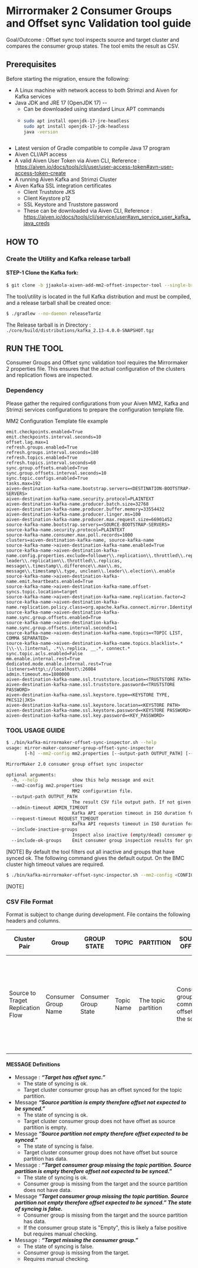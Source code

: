 # Mirrormaker 2 Consumer Groups and Offset sync Validation tool guide

Goal/Outcome : Offset sync tool inspects source and target cluster and compares the consumer group states. The tool emits the result as CSV.

## Prerequisites

Before starting the migration, ensure the following:

- A Linux machine with network access to both Strimzi and Aiven for Kafka services
- Java JDK and JRE 17 (OpenJDK 17) -- 
  - Can be downloaded using standard Linux APT commands
  - ```bash
    sudo apt install openjdk-17-jre-headless
    sudo apt install openjdk-17-jdk-headless
    java -version
  ```
- Latest version of Gradle compatible to compile Java 17 program
- Aiven CLI/API access 
- A valid Aiven User Token via Aiven CLI, Reference : https://aiven.io/docs/tools/cli/user/user-access-token#avn-user-access-token-create
- A running Aiven Kafka and Strimzi Cluster
- Aiven Kafka SSL integration certificates
  - Client Truststore JKS
  - Client Keystore p12
  - SSL Keystore and Truststore password
  - These can be downloaded via Aiven CLI, Reference : https://aiven.io/docs/tools/cli/service/user#avn_service_user_kafka_java_creds

## HOW TO
### Create the Utility and Kafka release tarball
#### STEP-1 Clone the Kafka fork:
```bash
$ git clone -b jjaakola-aiven-add-mm2-offset-inspector-tool --single-branch git@github.com:jjaakola-aiven/kafka.git
```
The tool/utility is located in the full Kafka distribution and must be compiled, and a release tarball shall be created once:

```bash
$ ./gradlew --no-daemon releaseTarGz
```
The Release tarball is in Directory : ```./core/build/distributions/kafka_2.13-4.0.0-SNAPSHOT.tgz```

## RUN THE TOOL
Consumer Groups and Offset sync validation tool requires the Mirrormaker 2 properties file. This ensures that the actual configuration of the clusters and replication flows are inspected.

### Dependency 
Please gather the required configurations from your Aiven MM2, Kafka and Strimzi services configurations to prepare the configuration template file. 

MM2 Configuration Template file example
```properties
emit.checkpoints.enabled=True
emit.checkpoints.interval.seconds=10
offset.lag.max=1
refresh.groups.enabled=True
refresh.groups.interval.seconds=180
refresh.topics.enabled=True
refresh.topics.interval.seconds=60
sync.group.offsets.enabled=True
sync.group.offsets.interval.seconds=10
sync.topic.configs.enabled=True
tasks.max=192
aiven-destination-kafka-name.bootstrap.servers=<DESTINATION-BOOTSTRAP-SERVERS>
aiven-destination-kafka-name.security.protocol=PLAINTEXT
aiven-destination-kafka-name.producer.batch.size=32768
aiven-destination-kafka-name.producer.buffer.memory=33554432
aiven-destination-kafka-name.producer.linger.ms=100
aiven-destination-kafka-name.producer.max.request.size=66901452
source-kafka-name.bootstrap.servers=<SOURCE-BOOTSTRAP-SERVERS>
source-kafka-name.security.protocol=PLAINTEXT
source-kafka-name.consumer.max.poll.records=1000
clusters=aiven-destination-kafka-name, source-kafka-name
source-kafka-name->aiven-destination-kafka-name.enabled=True
source-kafka-name->aiven-destination-kafka-name.config.properties.exclude=follower\\.replication\\.throttled\\.replicas, leader\\.replication\\.throttled\\.replicas, message\\.timestamp\\.difference\\.max\\.ms, message\\.timestamp\\.type, unclean\\.leader\\.election\\.enable
source-kafka-name->aiven-destination-kafka-name.emit.heartbeats.enabled=True
source-kafka-name->aiven-destination-kafka-name.offset-syncs.topic.location=target
source-kafka-name->aiven-destination-kafka-name.replication.factor=2
source-kafka-name->aiven-destination-kafka-name.replication.policy.class=org.apache.kafka.connect.mirror.IdentityReplicationPolicy
source-kafka-name->aiven-destination-kafka-name.sync.group.offsets.enabled=True
source-kafka-name->aiven-destination-kafka-name.sync.group.offsets.interval.seconds=1
source-kafka-name->aiven-destination-kafka-name.topics=<TOPIC LIST, COMMA SEPARATED>
source-kafka-name->aiven-destination-kafka-name.topics.blacklist=.*[\\-\\.]internal, .*\\.replica, __.*, connect.*
sync.topic.acls.enabled=False
mm.enable.internal.rest=True
dedicated.mode.enable.internal.rest=True
listeners=http\://localhost\:26084
admin.timeout.ms=1800000
aiven-destination-kafka-name.ssl.truststore.location=<TRUSTSTORE PATH>
aiven-destination-kafka-name.ssl.truststore.password=<TRUSTSTORE PASSWORD>
aiven-destination-kafka-name.ssl.keystore.type=<KEYSTORE TYPE, PKCS12|JKS>
aiven-destination-kafka-name.ssl.keystore.location=<KEYSTORE PATH>
aiven-destination-kafka-name.ssl.keystore.password=<KEYSTORE PASSWORD>
aiven-destination-kafka-name.ssl.key.password=<KEY_PASSWORD>
```

### TOOL USAGE GUIDE
```bash
$ ./bin/kafka-mirrormaker-offset-sync-inspector.sh --help
usage: mirror-maker-consumer-group-offset-sync-inspector
       [-h] --mm2-config mm2.properties [--output-path OUTPUT_PATH] [--admin-timeout ADMIN_TIMEOUT] [--request-timeout REQUEST_TIMEOUT] [--include-inactive-groups] [--include-ok-groups]

MirrorMaker 2.0 consumer group offset sync inspector

optional arguments:
  -h, --help             show this help message and exit
  --mm2-config mm2.properties
                         MM2 configuration file.
  --output-path OUTPUT_PATH
                         The result CSV file output path. If not given the result is printed to the console.
  --admin-timeout ADMIN_TIMEOUT
                         Kafka API operation timeout in ISO duration format. Defaults to PT1M.
  --request-timeout REQUEST_TIMEOUT
                         Kafka API requests timeout in ISO duration format. Defaults to PT30S.
  --include-inactive-groups
                         Inspect also inactive (empty/dead) consumer groups.
  --include-ok-groups    Emit consumer group inspection results for groups that are ok.

```

[NOTE]
By default the tool filters out all inactive and groups that have synced ok. The following command gives the default output. On the BMC cluster high timeout values are required.

```bash
$ ./bin/kafka-mirrormaker-offset-sync-inspector.sh --mm2-config <CONFIG FILE PATH> --admin-timeout PT10M –request-timeout PT60S.
```
[NOTE]

### CSV File Format
Format is subject to change during development. File contains the following headers and columns.

| Cluster Pair  | Group   | GROUP STATE  | TOPIC  | PARTITION  | SOURCE OFFSET  | TARGET LAG TO SOURCE  |  TARGET OFFSET  |  TARGET LAG  |  IS OK  |  MESSAGE  |
| ------------- |---------|--------------| -------| -----------| ---------------| ----------------------| ----------------| -------------| --------| ----------|
 | Source to Traget Replication Flow  | Consumer Group Name | Consumer Group State | Topic Name | The topic partition | Consumer group committed offset at the source | Lag of the consumer group compared to the latest offset at the source | Consumer group synced offset at the target. This is the translated offset | Consumer group lag at the target cluster | Tool's indication of the offset sync state. When false the consumer group and topic partition manual requires investigation | Message/Reason why the result is _true or false_ |  

#### MESSAGE Definitions
- Message : _**“Target has offset sync.”**_
  - The state of syncing is ok. 
  - Target cluster consumer group has an offset synced for the topic partition.
- Message **_“Source partition is empty therefore offset not expected to be synced.”_**
  - The state of syncing is ok. 
  - Target cluster consumer group does not have offset as source partition is empty.
- Message **_“Source partition not empty therefore offset expected to be synced.”_**
  - The state of syncing is false. 
  - Target cluster consumer group does not have offset but source partition has data. 
- Message : **_“Target consumer group missing the topic partition. Source partition is empty therefore offset not expected to be synced.”_**
  - The state of syncing is ok. 
  - Consumer group is missing from the target and the source partition does not have data.
- Message **_“Target consumer group missing the topic partition. Source partition not empty therefore offset expected to be synced.”
  The state of syncing is false._**
  - Consumer group is missing from the target and the source partition has data. 
  - If the consumer group state is "Empty", this is likely a false positive but requires manual checking.
- Message : **_“Target missing the consumer group.”_**
  - The state of syncing is false. 
  - Consumer group is missing from the target. 
  - Requires manual checking.
















